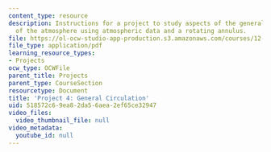 ```yaml
---
content_type: resource
description: Instructions for a project to study aspects of the general circulation
  of the atmosphere using atmospheric data and a rotating annulus.
file: https://ol-ocw-studio-app-production.s3.amazonaws.com/courses/12-307-weather-and-climate-laboratory-spring-2009/518572c69ea82da56aea2ef65ce32947_climatology_lab.pdf
file_type: application/pdf
learning_resource_types:
- Projects
ocw_type: OCWFile
parent_title: Projects
parent_type: CourseSection
resourcetype: Document
title: 'Project 4: General Circulation'
uid: 518572c6-9ea8-2da5-6aea-2ef65ce32947
video_files:
  video_thumbnail_file: null
video_metadata:
  youtube_id: null
---
```

